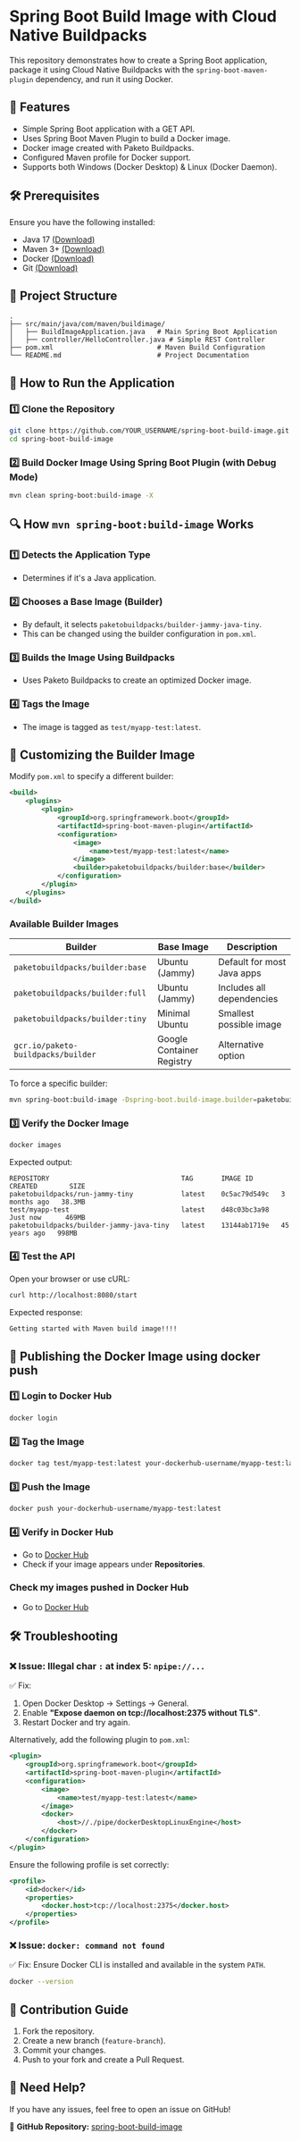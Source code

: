 # Spring Boot Build Image with Cloud Native Buildpacks

This repository demonstrates how to create a Spring Boot application, package it using Cloud Native Buildpacks with the `spring-boot-maven-plugin` dependency, and run it using Docker.

## 🚀 Features

- Simple Spring Boot application with a GET API.
- Uses Spring Boot Maven Plugin to build a Docker image.
- Docker image created with Paketo Buildpacks.
- Configured Maven profile for Docker support.
- Supports both Windows (Docker Desktop) & Linux (Docker Daemon).

## 🛠 Prerequisites

Ensure you have the following installed:

- Java 17 [(Download)](https://adoptium.net/)
- Maven 3+ [(Download)](https://maven.apache.org/download.cgi)
- Docker [(Download)](https://www.docker.com/get-started)
- Git [(Download)](https://git-scm.com/downloads)

## 📂 Project Structure

```
.
├── src/main/java/com/maven/buildimage/
│   ├── BuildImageApplication.java   # Main Spring Boot Application
│   ├── controller/HelloController.java # Simple REST Controller
├── pom.xml                          # Maven Build Configuration
└── README.md                        # Project Documentation
```

## 🎯 How to Run the Application

### 1️⃣ Clone the Repository

```sh
git clone https://github.com/YOUR_USERNAME/spring-boot-build-image.git
cd spring-boot-build-image
```

### 2️⃣ Build Docker Image Using Spring Boot Plugin (with Debug Mode)

```sh
mvn clean spring-boot:build-image -X
```

## 🔍 How `mvn spring-boot:build-image` Works

### 1️⃣ Detects the Application Type

- Determines if it's a Java application.

### 2️⃣ Chooses a Base Image (Builder)

- By default, it selects `paketobuildpacks/builder-jammy-java-tiny`.
- This can be changed using the builder configuration in `pom.xml`.

### 3️⃣ Builds the Image Using Buildpacks

- Uses Paketo Buildpacks to create an optimized Docker image.

### 4️⃣ Tags the Image

- The image is tagged as `test/myapp-test:latest`.

## 📌 Customizing the Builder Image

Modify `pom.xml` to specify a different builder:

```xml
<build>
    <plugins>
        <plugin>
            <groupId>org.springframework.boot</groupId>
            <artifactId>spring-boot-maven-plugin</artifactId>
            <configuration>
                <image>
                    <name>test/myapp-test:latest</name>
                </image>
                <builder>paketobuildpacks/builder:base</builder>
            </configuration>
        </plugin>
    </plugins>
</build>
```

### Available Builder Images

| Builder                            | Base Image                | Description                |
| ---------------------------------- | ------------------------- | -------------------------- |
| `paketobuildpacks/builder:base`    | Ubuntu (Jammy)            | Default for most Java apps |
| `paketobuildpacks/builder:full`    | Ubuntu (Jammy)            | Includes all dependencies  |
| `paketobuildpacks/builder:tiny`    | Minimal Ubuntu            | Smallest possible image    |
| `gcr.io/paketo-buildpacks/builder` | Google Container Registry | Alternative option         |

To force a specific builder:

```sh
mvn spring-boot:build-image -Dspring-boot.build-image.builder=paketobuildpacks/builder:full
```

### 3️⃣ Verify the Docker Image

```sh
docker images
```

Expected output:

```
REPOSITORY                                 TAG       IMAGE ID       CREATED        SIZE
paketobuildpacks/run-jammy-tiny            latest    0c5ac79d549c   3 months ago   38.3MB
test/myapp-test                            latest    d48c03bc3a98   Just now      469MB
paketobuildpacks/builder-jammy-java-tiny   latest    13144ab1719e   45 years ago   998MB
```

### 4️⃣ Test the API

Open your browser or use cURL:

```sh
curl http://localhost:8080/start
```

Expected response:

```
Getting started with Maven build image!!!!
```

## 📌 Publishing the Docker Image using docker push

### 1️⃣ Login to Docker Hub

```sh
docker login
```

### 2️⃣ Tag the Image

```sh
docker tag test/myapp-test:latest your-dockerhub-username/myapp-test:latest
```

### 3️⃣ Push the Image

```sh
docker push your-dockerhub-username/myapp-test:latest
```

### 4️⃣ Verify in Docker Hub

- Go to [Docker Hub](https://hub.docker.com/)
- Check if your image appears under **Repositories**.

### Check my images pushed in Docker Hub
- Go to [Docker Hub](https://hub.docker.com/repositories/ramyabarigela143)

## 🛠 Troubleshooting

### ❌ Issue: Illegal char `:` at index 5: `npipe://...`

✅ Fix:

1. Open Docker Desktop → Settings → General.
2. Enable **"Expose daemon on tcp\://localhost:2375 without TLS"**.
3. Restart Docker and try again.

Alternatively, add the following plugin to `pom.xml`:

```xml
<plugin>
    <groupId>org.springframework.boot</groupId>
    <artifactId>spring-boot-maven-plugin</artifactId>
    <configuration>
        <image>
            <name>test/myapp-test:latest</name>
        </image>
        <docker>
            <host>//./pipe/dockerDesktopLinuxEngine</host>
        </docker>
    </configuration>
</plugin>
```

Ensure the following profile is set correctly:

```xml
<profile>
    <id>docker</id>
    <properties>
        <docker.host>tcp://localhost:2375</docker.host>
    </properties>
</profile>
```

### ❌ Issue: `docker: command not found`

✅ Fix: Ensure Docker CLI is installed and available in the system `PATH`.

```sh
docker --version
```

## 📌 Contribution Guide

1. Fork the repository.
2. Create a new branch (`feature-branch`).
3. Commit your changes.
4. Push to your fork and create a Pull Request.

## 💬 Need Help?

If you have any issues, feel free to open an issue on GitHub!

🔗 **GitHub Repository:** [spring-boot-build-image](https://github.com/GANESH-A0508/spring-boot-build-image)

